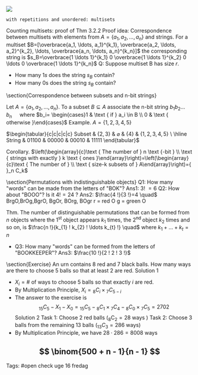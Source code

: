 ![](https://i.imgur.com/JXeZYLG.png)

	with repetitions and unordered: multisets
Counting multisets: proof of Thm 3.2.2
Proof idea: Correspondence between multisets with elements from $A=\left\{a_1, a_2, \ldots, a_n\right\}$ and strings.
For a multiset $B=[\overbrace{a_1, \ldots, a_1}^{k_1}, \overbrace{a_2, \ldots, a_2}^{k_2}, \ldots, \overbrace{a_n, \ldots, a_n}^{k_n}]$ the corresponding string is $s_B=\overbrace{1 \ldots 1}^{k_1} 0 \overbrace{1 \ldots 1}^{k_2} 0 \ldots 0 \overbrace{1 \ldots 1}^{k_n}$
Q: Suppose multiset B has size $r$.
- How many $1 s$ does the string $s_B$ contain?
- How many 0s does the string $s_B$ contain?


\section{Correspondence between subsets and n-bit strings}

Let $A=\left\{a_1, a_2, \ldots, a_n\right\}$. To a subset $B \subseteq A$ associate the $\mathrm{n}$-bit string
$b_1 b_2 \ldots b_n \quad$ where $b_i= \begin{cases}1 & \text { if } a_i \in B \\ 0 & \text { otherwise }\end{cases}$
Example. $A=\{1,2,3,4,5\}$

$\begin{tabular}{c|c|c|c|c} 
Subset & $\{2,3\}$ & $\varnothing$ & $\{4\}$ & $\{1,2,3,4,5\}$ \\
\hline String & 01100 & 00000 & 00010 & 11111
\end{tabular}$

Corollary.
$\left(\begin{array}{c}\text { The number of } n \text {-bit } \\ \text { strings with exactly } k \text { ones }\end{array}\right)=\left(\begin{array}{c}\text { The number of } \\ \text { size-k subsets of } A\end{array}\right)={ }_n C_k$



\section{Permutations with indistinguishable objects}
Q1: How many "words" can be made from the letters of "BOK"?
Ans1: 3! $=6$
Q2: How about "BOOO"? Is it $4 !=24$ ?
Ans2: $\frac{4 !}{3 !}=4 \quad$ BrgO,BrOg,BgrO, BgOr, BOrg, BOgr
r = red O
g = green O

Thm. The number of distinguishable permutations that can be formed from $n$ objects where the $1^{\text {st }}$ object appears $k_1$ times, the $2^{\text {nd }}$ object $k_2$ times and so on, is
$\frac{n !}{k_{1} ! k_{2} ! \ldots k_{t} !} \quad$ where $k_1+\ldots+k_t=n$
- Q3: How many "words" can be formed from the letters of "BOOKKEEPER"? Ans3: $\frac{10 !}{2 ! 2 ! 3 !}$


\section{Exercise}
An urn contains 8 red and 7 black balls. How many ways are there to choose 5 balls so that at least 2 are red.
Solution 1
- $X_i=\#$ of ways to choose 5 balls so that exactly $i$ are red.
- By Multiplication Principle, $X_i={ }_8 C_i \times{ }_7 C_{5-i}$
- The answer to the exercise is
$$
{ }_{15} C_5-X_1-X_0={ }_{15} C_5-{ }_8 C_1 \times{ }_7 C_4-{ }_8 C_0 \times{ }_7 C_5=2702
$$
Solution 2
Task 1: Choose 2 red balls $\left({ }_8 \mathrm{C}_2=28\right.$ ways $)$
Task 2: Choose 3 balls from the remaining 13 balls $\left({ }_{13} C_3=286\right.$ ways)
- By Multiplication Principle, we have $28 \cdot 286=8008$ ways

$$ \binom{500 + n - 1}{n - 1} $$
--- 
Tags: #open
check uge 16 fredag 